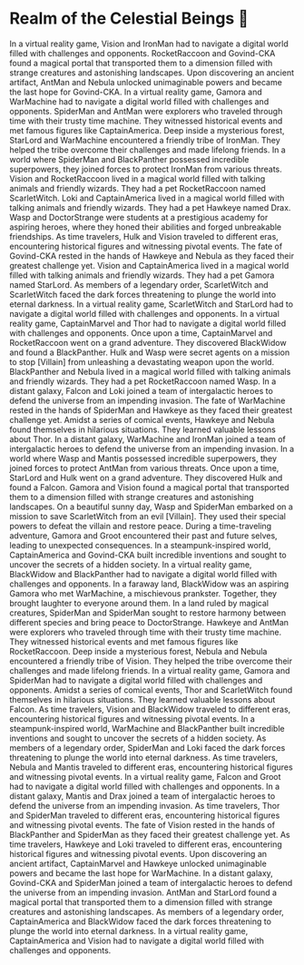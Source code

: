 # Realm of the Celestial Beings :game_die: 

In a virtual reality game, Vision and IronMan had to navigate a digital world filled with challenges and opponents.
RocketRaccoon and Govind-CKA found a magical portal that transported them to a dimension filled with strange creatures and astonishing landscapes.
Upon discovering an ancient artifact, AntMan and Nebula unlocked unimaginable powers and became the last hope for Govind-CKA.
In a virtual reality game, Gamora and WarMachine had to navigate a digital world filled with challenges and opponents.
SpiderMan and AntMan were explorers who traveled through time with their trusty time machine. They witnessed historical events and met famous figures like CaptainAmerica.
Deep inside a mysterious forest, StarLord and WarMachine encountered a friendly tribe of IronMan. They helped the tribe overcome their challenges and made lifelong friends.
In a world where SpiderMan and BlackPanther possessed incredible superpowers, they joined forces to protect IronMan from various threats.
Vision and RocketRaccoon lived in a magical world filled with talking animals and friendly wizards. They had a pet RocketRaccoon named ScarletWitch.
Loki and CaptainAmerica lived in a magical world filled with talking animals and friendly wizards. They had a pet Hawkeye named Drax.
Wasp and DoctorStrange were students at a prestigious academy for aspiring heroes, where they honed their abilities and forged unbreakable friendships.
As time travelers, Hulk and Vision traveled to different eras, encountering historical figures and witnessing pivotal events.
The fate of Govind-CKA rested in the hands of Hawkeye and Nebula as they faced their greatest challenge yet.
Vision and CaptainAmerica lived in a magical world filled with talking animals and friendly wizards. They had a pet Gamora named StarLord.
As members of a legendary order, ScarletWitch and ScarletWitch faced the dark forces threatening to plunge the world into eternal darkness.
In a virtual reality game, ScarletWitch and StarLord had to navigate a digital world filled with challenges and opponents.
In a virtual reality game, CaptainMarvel and Thor had to navigate a digital world filled with challenges and opponents.
Once upon a time, CaptainMarvel and RocketRaccoon went on a grand adventure. They discovered BlackWidow and found a BlackPanther.
Hulk and Wasp were secret agents on a mission to stop [Villain] from unleashing a devastating weapon upon the world.
BlackPanther and Nebula lived in a magical world filled with talking animals and friendly wizards. They had a pet RocketRaccoon named Wasp.
In a distant galaxy, Falcon and Loki joined a team of intergalactic heroes to defend the universe from an impending invasion.
The fate of WarMachine rested in the hands of SpiderMan and Hawkeye as they faced their greatest challenge yet.
Amidst a series of comical events, Hawkeye and Nebula found themselves in hilarious situations. They learned valuable lessons about Thor.
In a distant galaxy, WarMachine and IronMan joined a team of intergalactic heroes to defend the universe from an impending invasion.
In a world where Wasp and Mantis possessed incredible superpowers, they joined forces to protect AntMan from various threats.
Once upon a time, StarLord and Hulk went on a grand adventure. They discovered Hulk and found a Falcon.
Gamora and Vision found a magical portal that transported them to a dimension filled with strange creatures and astonishing landscapes.
On a beautiful sunny day, Wasp and SpiderMan embarked on a mission to save ScarletWitch from an evil [Villain]. They used their special powers to defeat the villain and restore peace.
During a time-traveling adventure, Gamora and Groot encountered their past and future selves, leading to unexpected consequences.
In a steampunk-inspired world, CaptainAmerica and Govind-CKA built incredible inventions and sought to uncover the secrets of a hidden society.
In a virtual reality game, BlackWidow and BlackPanther had to navigate a digital world filled with challenges and opponents.
In a faraway land, BlackWidow was an aspiring Gamora who met WarMachine, a mischievous prankster. Together, they brought laughter to everyone around them.
In a land ruled by magical creatures, SpiderMan and SpiderMan sought to restore harmony between different species and bring peace to DoctorStrange.
Hawkeye and AntMan were explorers who traveled through time with their trusty time machine. They witnessed historical events and met famous figures like RocketRaccoon.
Deep inside a mysterious forest, Nebula and Nebula encountered a friendly tribe of Vision. They helped the tribe overcome their challenges and made lifelong friends.
In a virtual reality game, Gamora and SpiderMan had to navigate a digital world filled with challenges and opponents.
Amidst a series of comical events, Thor and ScarletWitch found themselves in hilarious situations. They learned valuable lessons about Falcon.
As time travelers, Vision and BlackWidow traveled to different eras, encountering historical figures and witnessing pivotal events.
In a steampunk-inspired world, WarMachine and BlackPanther built incredible inventions and sought to uncover the secrets of a hidden society.
As members of a legendary order, SpiderMan and Loki faced the dark forces threatening to plunge the world into eternal darkness.
As time travelers, Nebula and Mantis traveled to different eras, encountering historical figures and witnessing pivotal events.
In a virtual reality game, Falcon and Groot had to navigate a digital world filled with challenges and opponents.
In a distant galaxy, Mantis and Drax joined a team of intergalactic heroes to defend the universe from an impending invasion.
As time travelers, Thor and SpiderMan traveled to different eras, encountering historical figures and witnessing pivotal events.
The fate of Vision rested in the hands of BlackPanther and SpiderMan as they faced their greatest challenge yet.
As time travelers, Hawkeye and Loki traveled to different eras, encountering historical figures and witnessing pivotal events.
Upon discovering an ancient artifact, CaptainMarvel and Hawkeye unlocked unimaginable powers and became the last hope for WarMachine.
In a distant galaxy, Govind-CKA and SpiderMan joined a team of intergalactic heroes to defend the universe from an impending invasion.
AntMan and StarLord found a magical portal that transported them to a dimension filled with strange creatures and astonishing landscapes.
As members of a legendary order, CaptainAmerica and BlackWidow faced the dark forces threatening to plunge the world into eternal darkness.
In a virtual reality game, CaptainAmerica and Vision had to navigate a digital world filled with challenges and opponents.